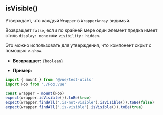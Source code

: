 ## isVisible()

Утверждает, что каждый `Wrapper` в `WrapperArray` видимый.

Возвращает `false`, если по крайней мере один элемент предка имеет стиль `display: none` или `visibility: hidden`.

Это можно использовать для утверждения, что компонент скрыт с помощью `v-show`.

- **Возвращает:** `{boolean}`

- **Пример:**

```js
import { mount } from '@vue/test-utils'
import Foo from './Foo.vue'

const wrapper = mount(Foo)
expect(wrapper.isVisible()).toBe(true)
expect(wrapper.findAll('.is-not-visible').isVisible()).toBe(false)
expect(wrapper.findAll('.is-visible').isVisible()).toBe(true)
```